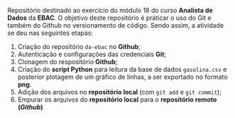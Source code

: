 

Repositório destinado ao exercício do módulo 18 do curso **Analista de Dados** da **EBAC**. 
O objetivo deste repositório é práticar o uso do Git e também do Github no versionamento de código.
Sendo assim, a atividade se deu nas seguintes etapas:

1.  Criação do repositório `da-ebac` no **Github**;
2.  Autenticação e configurações das credenciais **Git**;
3.  Clonagem do respositório **Github**;
4.  Criação do **script Python** para leitura da base de dados `gasolina.csv` e posterior plotagem de um gráfico de linhas, a ser exportado no formato **png**.
5.  Adição dos arquivos no **repositório local** (com `git add` e `git commit`);
6.  Empurar os arquivos do **repositório local** para o **repositório remoto (*Github*)**

